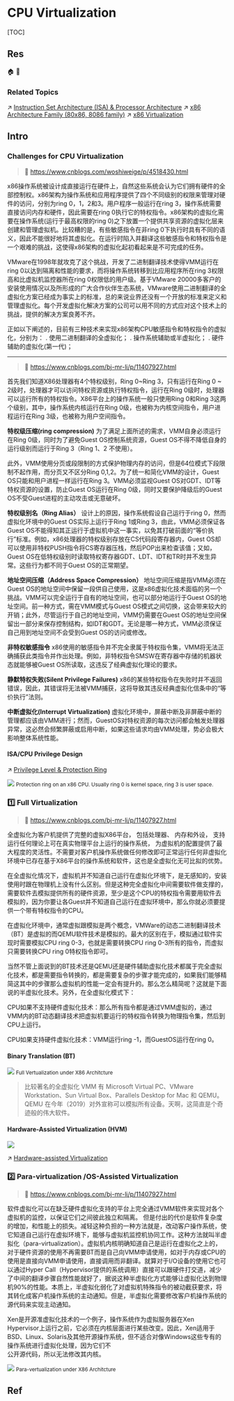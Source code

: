 # CPU Virtualization

[TOC]



## Res
🏠 
🚧 


### Related Topics
↗ [Instruction Set Architecture (ISA) & Processor Architecture](../../../🔑%20CS%20Core/🧬%20Computer%20System/Computer%20Architecture/Instruction%20Set%20Architecture%20(ISA)%20&%20Processor%20Architecture/Instruction%20Set%20Architecture%20(ISA)%20&%20Processor%20Architecture.md)
↗ [x86 Architecture Family (80x86, 8086 family)](../../../🔑%20CS%20Core/🧬%20Computer%20System/Computer%20Architecture/Instruction%20Set%20Architecture%20(ISA)%20&%20Processor%20Architecture/CISC%20(Complex%20Instruction%20Set%20Computer)/x86%20Architecture%20Family%20(80x86,%208086%20family)/x86%20Architecture%20Family%20(80x86,%208086%20family).md)
↗ [x86 Virtualization](📌%20Hardware-assisted%20Virtualization/CPU-assisted%20Virtualization/x86%20Virtualization/x86%20Virtualization.md)



## Intro
### Challenges for CPU Virtualization
> 📎 https://www.cnblogs.com/woshiweige/p/4518430.html

x86操作系统被设计成直接运行在硬件上，自然这些系统会认为它们拥有硬件的全部控制权。x86架构为操作系统和应用程序提供了四个不同级别的权限来管理对硬件的访问，分别为ring 0，1，2和3。用户程序一般运行在ring 3，操作系统需要直接访问内存和硬件，因此需要在ring 0执行它的特权指令。x86架构的虚拟化需要在操作系统(运行于最高权限的ring 0)之下放置一个提供共享资源的虚拟化层来创建和管理虚拟机。比较糟的是，有些敏感指令在非ring 0下执行时具有不同的语义，因此不能很好地将其虚拟化。在运行时陷入并翻译这些敏感指令和特权指令是一个艰难的挑战，这使得x86架构的虚拟化起初看起来是不可完成的任务。

VMware在1998年就攻克了这个挑战，开发了二进制翻译技术使得VMM运行在ring 0以达到隔离和性能的要求，而将操作系统转移到比应用程序所在ring 3权限高和比虚拟机监控器所在ring 0权限低的用户级。基于VMware 20000多客户的安装使用情况以及所形成的广大合作伙伴生态系统，VMware使用二进制翻译的全虚拟化方案已经成为事实上的标准，总的来说业界还没有一个开放的标准来定义和管理虚拟化。每个开发虚拟化解决方案的公司可以用不同的方式应对这个技术上的挑战，提供的解决方案良莠不齐。

正如以下阐述的，目前有三种技术来实现x86架构CPU敏感指令和特权指令的虚拟化，分别为：
. 使用二进制翻译的全虚拟化；
. 操作系统辅助或半虚拟化；
. 硬件辅助的虚拟化(第一代)；


---
> 📎 https://www.cnblogs.com/bj-mr-li/p/11407927.html

首先我们知道X86处理器有4个特权级别，Ring 0~Ring 3，只有运行在Ring 0 ~ 2级时，处理器才可以访问特权资源或执行特权指令，运行在Ring 0级时，处理器可以运行所有的特权指令。X86平台上的操作系统一般只使用Ring 0和Ring 3这两个级别，其中，操作系统内核运行在Ring 0级，也被称为内核空间指令，用户进程运行在Ring 3级，也被称为用户空间指令。

**特权级压缩(ring compression)**
为了满足上面所述的需求，VMM自身必须运行在Ring 0级，同时为了避免Guest OS控制系统资源，Guest OS不得不降低自身的运行级别而运行于Ring 3（Ring 1、2 不使用）。

此外，VMM使用分页或段限制的方式保护物理内存的访问，但是64位模式下段限制不起作用，而分页又不区分Ring 0,1,2。为了统一和简化VMM的设计，Guest OS只能和用户进程一样运行在Ring 3。VMM必须监视Guest OS对GDT、IDT等特权资源的设置，防止Guest OS运行在Ring 0级，同时又要保护降级后的Guest OS不受Guest进程的主动攻击或无意破坏。

**特权级别名（Ring Alias）**
设计上的原因，操作系统假设自己运行于ring 0，然而虚拟化环境中的Guest OS实际上运行于Ring 1或Ring 3，由此，VMM必须保证各Guest OS不能得知其正运行于虚拟机中这一事实，以免其打破前面的“等价执行”标准。例如，x86处理器的特权级别存放在CS代码段寄存器内，Guest OS却可以使用非特权PUSH指令将CS寄存器压栈，然后POP出来检查该值；又如，Guest OS在低特权级别时读取特权寄存器GDT、LDT、IDT和TR时并不发生异常。这些行为都不同于Guest OS的正常期望。

**地址空间压缩（Address Space Compression）**
地址空间压缩是指VMM必须在Guest OS的地址空间中保留一段供自己使用，这是x86虚拟化技术面临的另一个挑战。VMM可以完全运行于自有的地址空间，也可以部分地运行于Guest OS的地址空间。前一种方式，需在VMM模式与Guest OS模式之间切换，这会带来较大的开销；此外，尽管运行于自己的地址空间，VMM仍需要在Guest OS的地址空间保留出一部分来保存控制结构，如IDT和GDT。无论是哪一种方式，VMM必须保证自己用到地址空间不会受到Guest OS的访问或修改。

**非特权敏感指令**
x86使用的敏感指令并不完全隶属于特权指令集，VMM将无法正确捕获此类指令并作出处理。例如，非特权指令SMSW在寄存器中存储的机器状态就能够被Guest OS所读取，这违反了经典虚拟化理论的要求。

**静默特权失败(Silent Privilege Failures)**
x86的某些特权指令在失败时并不返回错误，因此，其错误将无法被VMM捕获，这将导致其违反经典虚拟化信条中的“等价执行”法则。

**中断虚拟化(Interrupt Virtualization)**
虚拟化环境中，屏蔽中断及非屏蔽中断的管理都应该由VMM进行；然而，GuestOS对特权资源的每次访问都会触发处理器异常，这必然会频繁屏蔽或启用中断，如果这些请求均由VMM处理，势必会极大影响整体系统性能。


#### ISA/CPU Privilege Design
↗ [Privilege Level & Protection Ring](../../../🔑%20CS%20Core/🧬%20Computer%20System/Computer%20Architecture/Instruction%20Set%20Architecture%20(ISA)%20&%20Processor%20Architecture/📌%20ISA%20Basics/Privilege%20Level%20&%20Protection%20Ring.md)

![](../../../../../../../Assets/Pics/Pasted%20image%2020240217173550.png)
<small>Protection ring on an x86 CPU. Usually ring 0 is kernel space, ring 3 is user space.</small>


### 1️⃣ Full Virtualization
> 📎 https://www.cnblogs.com/bj-mr-li/p/11407927.html

全虚拟化为客户机提供了完整的虚拟X86平台， 包括处理器、 内存和外设， 支持运行任何理论上可在真实物理平台上运行的操作系统， 为虚拟机的配置提供了最大程度的灵活性。不需要对客户机操作系统做任何修改即可正常运行任何非虚拟化环境中已存在基于X86平台的操作系统和软件，这也是全虚拟化无可比拟的优势。

在全虚拟化情况下，虚拟机并不知道自己运行在虚拟化环境下，是无感知的，安装使用时跟在物理机上没有什么区别。但是这种完全虚拟化中间需要软件做支撑的，需要软件去模拟提供所有的硬件资源，至少是这个CPU的特权指令需要用软件去模拟的，因为你要让各Guest并不知道自己运行在虚拟环境中，那么你就必须要提供一个带有特权指令的CPU。

在虚拟化环境中，通常虚拟跟模拟是两个概念，VMWare的动态二进制翻译技术（BT）是虚拟的而QEMU软件技术是模拟的。最大的区别在于，模拟通过软件实现时需要模拟CPU ring 0-3，也就是需要转换CPU ring 0-3所有的指令，而虚拟只需要转换CPU ring 0特权指令即可。

当然不管上面说到的BT技术还是QEMU还是硬件辅助虚拟化技术都属于完全虚拟化技术，都是需要指令转换的，都是需要复杂的步骤才能完成的，如果我们能够精简这其中的步骤那么虚拟机的性能一定会有提升的。那么怎么精简呢？这就是下面说的半虚拟化技术。另外，在全虚拟化模式下：

CPU如果不支持硬件虚拟化技术：那么所有指令都是通过VMM虚拟的，通过VMM内的BT动态翻译技术把虚拟机要运行的特权指令转换为物理指令集，然后到CPU上运行。

CPU如果支持硬件虚拟化技术：VMM运行ring -1，而GuestOS运行在ring 0。

#### Binary Translation (BT)
![](../../../../../Assets/Pics/Pasted%20image%2020230308111602.png)
<small>Full Vertualization under X86 Architcture</small>

> 比较著名的全虚拟化 VMM 有 Microsoft Virtual PC、VMware Workstation、Sun Virtual Box、Parallels Desktop for Mac 和 QEMU。QEMU 在今年（2019）对外宣称可以模拟所有设备。天啊，这简直是个奇迹般的伟大软件。
#### Hardware-Assisted Virtualization (HVM)
![](../../../../../Assets/Pics/Pasted%20image%2020230308125433.png)

↗ [Hardware-assisted Virtualization](📌%20Hardware-assisted%20Virtualization/Hardware-assisted%20Virtualization.md)


### 2️⃣ Para-virtualization /OS-Assisted Virtualization
> 📎 https://www.cnblogs.com/bj-mr-li/p/11407927.html

软件虚拟化可以在缺乏硬件虚拟化支持的平台上完全通过VMM软件来实现对各个虚拟机的监控，以保证它们之间彼此独立和隔离。 但是付出的代价是软件复杂度的增加，和性能上的损失。减轻这种负担的一种方法就是，改动客户操作系统，使它知道自己运行在虚拟环境下，能够与虚拟机监控机协同工作。这种方法就叫半虚拟化（para-virtualization）。虚拟机内核明确知道自己是运行在虚拟化之上的，对于硬件资源的使用不再需要BT而是自己向VMM申请使用，如对于内存或CPU的使用是直接向VMM申请使用，直接调用而非翻译。就算对于I/O设备的使用它也可以通过Hyper Call（Hypervisor提供的系统调用）直接可以跟硬件打交道，减少了中间的翻译步骤自然性能就好了，据说这种半虚拟化方式能够让虚拟化达到物理机90%的性能。本质上，半虚拟化弱化了对虚拟机特殊指令的被动截获要求，将其转化成客户机操作系统的主动通知。但是，半虚拟化需要修改客户机操作系统的源代码来实现主动通知。

Xen是开源准虚拟化技术的一个例子，操作系统作为虚拟服务器在Xen Hypervisor上运行之前，它必须在内核层面进行某些改变。因此，Xen适用于BSD、Linux、Solaris及其他开源操作系统，但不适合对像Windows这些专有的操作系统进行虚拟化处理，因为它们不  
公开源代码，所以无法修改其内核。

![](../../../../../Assets/Pics/Pasted%20image%2020230308111614.png)
<small>Para-vertualization under X86 Architcture</small>



## Ref
[虚拟化技术原理（CPU、内存、IO） | cnblog]: https://www.cnblogs.com/bj-mr-li/p/11407927.html

[理解全虚拟、半虚拟以及硬件辅助的虚拟化 | cnblog]: https://www.cnblogs.com/woshiweige/p/4518430.html

